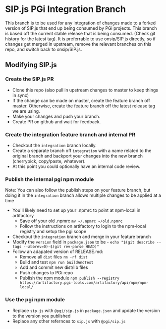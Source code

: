 # SIP.js PGi Integration Branch
This branch is to be used for any integration of changes made to a forked version of SIP.js that end up being consumed by PGi projects.
This branch is based off the current stable release that is being consumed. (Check git history for the latest tag).
It is preferrable to use onsip/SIP.js directly, so if changes get merged in upstream, remove the relevant branches on this repo, and switch back to onsip/SIP.js.

## Modifying SIP.js

### Create the SIP.js PR
- Clone this repo (also pull in upstream changes to master to keep things in sync)
- If the change can be made on master, create the feature branch off master. Otherwise, create the feature branch off the latest release tag we are using.
- Make your changes and push your branch.
- Create PR on github and wait for feedback.

### Create the integration feature branch and internal PR
- Checkout the `integration` branch locally.
- Create a separate branch off `integration` with a name related to the original branch and backport your changes into the new branch (cherrypick, copy/paste, whatever).
- At this point you could optionally have an internal code review.

### Publish the internal pgi npm module
Note: You can also follow the publish steps on your feature branch, but doing it in the `integration` branch allows multiple changes to be applied at a time
- You'll likely need to set up your .npmrc to point at npm-local in artifactory
    - Save off your old .npmrc `mv ~/.npmrc ~/old.npmrc`
    - Follow the instructions on artifactory to login to the npm-local registry and setup the pgi scope
- Checkout the `integration` branch and merge in your feature branch
- Modify the `version` field in `package.json` to be <latest release tag>-<current commit hash> `echo "$(git describe --tags --abbrev=0)-$(git rev-parse HEAD)"`
- Follow an adapated version of RELEASE.md:
    - Remove all `dist` files `rm -rf dist`
    - Build and test `npm run buildAndTest`
    - Add and commit new dist/lib files
    - Push changes to PGi repo
    - Publish the npm module `npm publish --registry https://artifactory.pgi-tools.com/artifactory/api/npm/npm-local/`

### Use the pgi npm module
- Replace `sip.js` with `@pgi/sip.js` in `package.json` and update the version to the version you published
- Replace any other refernces to `sip.js` with `@pgi/sip.js`

